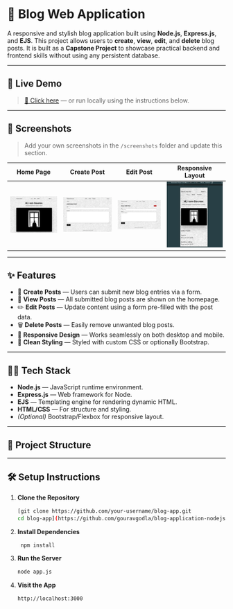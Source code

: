 # 📝 Blog Web Application

A responsive and stylish blog application built using **Node.js**, **Express.js**, and **EJS**. This project allows users to **create**, **view**, **edit**, and **delete** blog posts. It is built as a **Capstone Project** to showcase practical backend and frontend skills without using any persistent database.

---

## 🚀 Live Demo

> [🔗 Click here](http://localhost:3000) — or run locally using the instructions below.

---

## 📸 Screenshots

> Add your own screenshots in the `/screenshots` folder and update this section.

| Home Page                   | Create Post                   | Edit Post                   | Responsive Layout                 |
| --------------------------- | ----------------------------- | --------------------------- | --------------------------------- |
| ![](./screenshots/home.png) | ![](./screenshots/create.png) | ![](./screenshots/edit.png) | ![](./screenshots/responsive.png) |

---

## ✨ Features

- 📝 **Create Posts** — Users can submit new blog entries via a form.
- 📜 **View Posts** — All submitted blog posts are shown on the homepage.
- ✏️ **Edit Posts** — Update content using a form pre-filled with the post data.
- 🗑️ **Delete Posts** — Easily remove unwanted blog posts.
- 💅 **Responsive Design** — Works seamlessly on both desktop and mobile.
- 🌈 **Clean Styling** — Styled with custom CSS or optionally Bootstrap.

---

## 🧑‍💻 Tech Stack

- **Node.js** — JavaScript runtime environment.
- **Express.js** — Web framework for Node.
- **EJS** — Templating engine for rendering dynamic HTML.
- **HTML/CSS** — For structure and styling.
- _(Optional)_ Bootstrap/Flexbox for responsive layout.

---

## 📂 Project Structure

---

## 🛠️ Setup Instructions

1. **Clone the Repository**
   ```bash
   [git clone https://github.com/your-username/blog-app.git
   cd blog-app](https://github.com/gouravgodla/blog-application-nodejs.git)
   ```
2. **Install Dependencies**

   ```bash
    npm install
   ```

3. **Run the Server**
   ```bash
   node app.js
   ```
4. **Visit the App**
   ```bash
   http://localhost:3000
   ```
